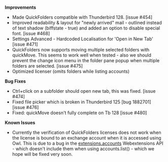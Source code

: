 **Improvements**

*   Made QuickFolders compatible with Thunderbird 128. [issue #454]
*   Improved readability & layout for "newly arrived" mail - outlined instead of text shadow (biffstate - true) and added an option to disable special font. [issue #468]
*   Settings Advanced - Hardcoded Localisation for 'Open in New Tab' [issue #471]
*   QuickFolders now supports moving multiple selected folders with quickMove. This seems to work well when tested - also we should prevent the change icon menu in the folder pane popup when multiple folders are selected. [issue #475]
*   Optimized licenser (omits folders while listing accounts)

**Bug Fixes**

*   Ctrl+click on a subfolder should open new tab, this was fixed. [issue #474]
*   Fixed file picker which is broken in Thunderbird 125 [bug 1882701] [issue #476]
*   Fixed: quickMove doesn't fully complete on Tb 128 [issue #480]

**Known Issues**

*   Currently the verification of QuickFolders licenses does not work when the license is bound to an exchange account when it is accessed using Owl. This is due to a bug in the [extensions.accounts](https://webextension-api.thunderbird.net/en/128-esr-mv2/accounts.html#accounts-api) Webextensions API - which doesn't include them when using accounts.list() - which we hope will be fixed very soon.